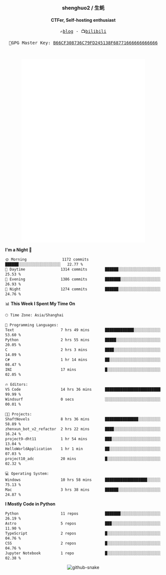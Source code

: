 <h3 align="center"> shenghuo2 / 生蚝 </h3>
<h4 align="center" >CTFer, Self-hosting enthusiast</h3>


<p align="center">
  <samp>
    ✍️<a href="https://blog.shenghuo2.top/">blog</a> -
    📺<a href="https://space.bilibili.com/85894935">bilibili</a>
  </samp>
</p>
<p align="center">
  <samp>
     🔐GPG Master Key: <a align="center" href="https://github.com/shenghuo2.gpg">B66CF308736C79FD245138F68771666666666666</a>
  </samp>
</p>
<br>
<p align="center">
  <a href="https://github.com/shenghuo2">
    <img width="400" align="top" src="https://github.com/shenghuo2/shenghuo2/blob/main/metrics.left.svg" />
  </a>
  <a href="https://github.com/shenghuo2">
    <img width="400" align="top" src="https://github.com/shenghuo2/shenghuo2/blob/main/metrics.right.svg" />
  </a>
</p>


<!--START_SECTION:waka-->
**I'm a Night 🦉** 

```text
🌞 Morning                1172 commits        ██████░░░░░░░░░░░░░░░░░░░   22.77 % 
🌆 Daytime                1314 commits        ██████░░░░░░░░░░░░░░░░░░░   25.53 % 
🌃 Evening                1386 commits        ███████░░░░░░░░░░░░░░░░░░   26.93 % 
🌙 Night                  1274 commits        ██████░░░░░░░░░░░░░░░░░░░   24.76 % 
```


📊 **This Week I Spent My Time On** 

```text
🕑︎ Time Zone: Asia/Shanghai

💬 Programming Languages: 
Text                     7 hrs 49 mins       █████████████░░░░░░░░░░░░   53.60 % 
Python                   2 hrs 55 mins       █████░░░░░░░░░░░░░░░░░░░░   20.05 % 
C                        2 hrs 3 mins        ████░░░░░░░░░░░░░░░░░░░░░   14.09 % 
C#                       1 hr 14 mins        ██░░░░░░░░░░░░░░░░░░░░░░░   08.47 % 
INI                      17 mins             █░░░░░░░░░░░░░░░░░░░░░░░░   02.05 % 

🔥 Editors: 
VS Code                  14 hrs 36 mins      █████████████████████████   99.99 % 
Windsurf                 0 secs              ░░░░░░░░░░░░░░░░░░░░░░░░░   00.01 % 

🐱‍💻 Projects: 
ShaftNovels              8 hrs 36 mins       ███████████████░░░░░░░░░░   58.89 % 
zhenxun_bot_v2_refactor  2 hrs 22 mins       ████░░░░░░░░░░░░░░░░░░░░░   16.24 % 
project9-dht11           1 hr 54 mins        ███░░░░░░░░░░░░░░░░░░░░░░   13.04 % 
HelloWorldApplication    1 hr 1 min          ██░░░░░░░░░░░░░░░░░░░░░░░   07.03 % 
project10_adc            20 mins             █░░░░░░░░░░░░░░░░░░░░░░░░   02.32 % 

💻 Operating System: 
Windows                  10 hrs 58 mins      ███████████████████░░░░░░   75.13 % 
Mac                      3 hrs 38 mins       ██████░░░░░░░░░░░░░░░░░░░   24.87 % 
```

**I Mostly Code in Python** 

```text
Python                   11 repos            ███████░░░░░░░░░░░░░░░░░░   26.19 % 
Astro                    5 repos             ███░░░░░░░░░░░░░░░░░░░░░░   11.90 % 
TypeScript               2 repos             █░░░░░░░░░░░░░░░░░░░░░░░░   04.76 % 
CSS                      2 repos             █░░░░░░░░░░░░░░░░░░░░░░░░   04.76 % 
Jupyter Notebook         1 repo              █░░░░░░░░░░░░░░░░░░░░░░░░   02.38 % 
```




<!--END_SECTION:waka-->


<div align="center">
  <picture>
    <source media="(prefers-color-scheme: dark)" srcset="https://gist.githubusercontent.com/shenghuo2/bfce20b14ab0484cef03bae6e60e0b3a/raw/github-snake-dark.svg" />
    <source media="(prefers-color-scheme: light)" srcset="https://gist.githubusercontent.com/shenghuo2/bfce20b14ab0484cef03bae6e60e0b3a/raw/github-snake.svg" />
    <img alt="github-snake" src="https://gist.githubusercontent.com/shenghuo2/bfce20b14ab0484cef03bae6e60e0b3a/raw/github-snake.svg" />
  </picture>
</div>

<!--
**shenghuo2/shenghuo2** is a ✨ _special_ ✨ repository because its `README.md` (this file) appears on your GitHub profile.

Here are some ideas to get you started:

- 🔭 I’m currently working on ...
- 🌱 I’m currently learning ...
- 👯 I’m looking to collaborate on ...
- 🤔 I’m looking for help with ...
- 💬 Ask me about ...
- 📫 How to reach me: ...
- 😄 Pronouns: ...
- ⚡ Fun fact: ...
-->
